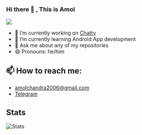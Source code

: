 ### Hi there 👋 , This is Amol

![](https://komarev.com/ghpvc/?username=1amol2&color=121212)

- 🔭 I’m currently working on [Chatty](https://github.com/1amol2/Chatty)
- 🌱 I’m currently learning Android App development 
- 💬 Ask me about any of my repositories
- 😄 Pronouns: he/him

## 📫 How to reach me: 

- amolchandra2006@gmail.com
- [Telegram](https://t.me/amol_chandra)

## Stats

![Stats](https://github-readme-stats.vercel.app/api?username=1amol2&show_icons=true&icon_color=D32F2F&theme=dark&title_color=D32F2F)
